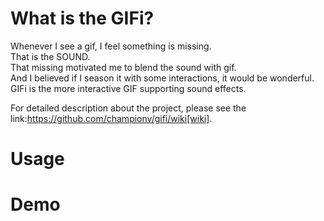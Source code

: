 # What is the GIFi?
Whenever I see a gif, I feel something is missing.  
That is the SOUND.  
That missing motivated me to blend the sound with gif.  
And I believed if I season it with some interactions, it would be wonderful. 
GIFi is the more interactive GIF supporting sound effects.

For detailed description about the project, please see the link:https://github.com/championv/gifi/wiki[wiki]. 

# Usage

# Demo
